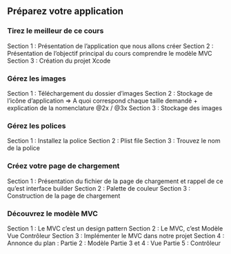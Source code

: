 ## Préparez votre application

### Tirez le meilleur de ce cours

Section 1 : Présentation de l’application que nous allons créer
Section 2 : Présentation de l’objectif principal du cours comprendre le modèle MVC
Section 3 : Création du projet Xcode

### Gérez les images
Section 1 : Téléchargement du dossier d’images
Section 2 : Stockage de l’icône d’application => A quoi correspond chaque taille demandé + explication de la nomenclature @2x / @3x
Section 3 : Stockage des images

### Gérez les polices
Section 1 : Installez la police
Section 2 : Plist file
Section 3 : Trouvez le nom de la police

### Créez votre page de chargement
Section 1 : Présentation du fichier de la page de chargement et rappel de ce qu’est interface builder
Section 2 : Palette de couleur
Section 3 : Construction de la page de chargement

### Découvrez le modèle MVC
Section 1 : Le MVC c’est un design pattern
Section 2 : Le MVC, c’est Modèle Vue Contrôleur
Section 3 : Implémenter le MVC dans notre projet
Section 4 : Annonce du plan :
Partie 2 : Modèle
Partie 3 et 4 : Vue
Partie 5 : Contrôleur
